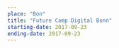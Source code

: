 ```yaml
---
place: "Bon"
title: "Future Camp Digital Bonn"
starting-date: 2017-09-23
ending-date: 2017-09-23
---
```

